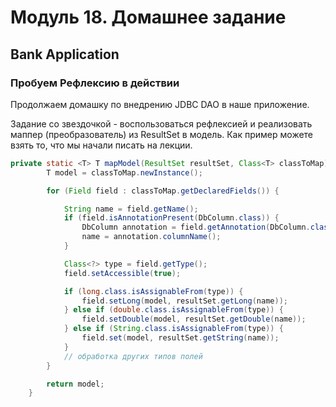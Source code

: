 # Модуль 18. Домашнее задание

## Bank Application

### Пробуем Рефлексию в действии

Продолжаем домашку по внедрению JDBC DAO в наше приложение.

Задание со звездочкой - воспользоваться рефлексией и реализовать маппер (преобразователь) из ResultSet в модель.
Как пример можете взять то, что мы начали писать на лекции.

```java
private static <T> T mapModel(ResultSet resultSet, Class<T> classToMap) throws Exception {
        T model = classToMap.newInstance();

        for (Field field : classToMap.getDeclaredFields()) {

            String name = field.getName();
            if (field.isAnnotationPresent(DbColumn.class)) {
                DbColumn annotation = field.getAnnotation(DbColumn.class);
                name = annotation.columnName();
            }

            Class<?> type = field.getType();
            field.setAccessible(true);

            if (long.class.isAssignableFrom(type)) {
                field.setLong(model, resultSet.getLong(name));
            } else if (double.class.isAssignableFrom(type)) {
                field.setDouble(model, resultSet.getDouble(name));
            } else if (String.class.isAssignableFrom(type)) {
                field.set(model, resultSet.getString(name));
            }
            // обработка других типов полей
        }

        return model;
    }
```
